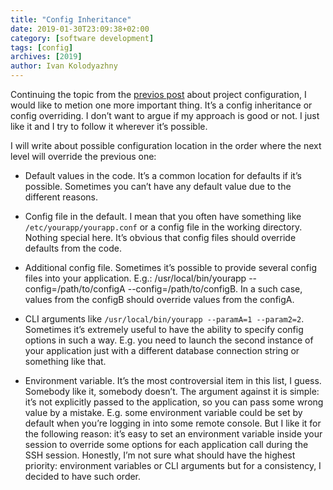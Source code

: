 ```yaml
---
title: "Config Inheritance"
date: 2019-01-30T23:09:38+02:00
category: [software development]
tags: [config]
archives: [2019]
author: Ivan Kolodyazhny
---
```

Continuing the topic from the
[previos post](https://blog.e0ne.info/post/default-config-options/) about
project configuration, I would like to metion one more important thing. It’s a
config inheritance or config overriding. I don’t want to argue if my approach
is good or not. I just like it and I try to follow it wherever it’s possible.

I will write about possible configuration location in the order where the next
level will override the previous one:

* Default values in the code. It’s a common location for defaults if it’s
possible. Sometimes you can’t have any default value due to the different
reasons.

* Config file in the default. I mean that you often have something like
`/etc/yourapp/yourapp.conf` or a config file in the working directory. Nothing
special here. It’s obvious that config files should override defaults from the
code.

* Additional config file. Sometimes it’s possible to provide several config
files into your application.
E.g.: /usr/local/bin/yourapp --config=/path/to/configA --config=/path/to/configB.
In a such case, values from the configB should override values from the
configA.

* CLI arguments like `/usr/local/bin/yourapp --paramA=1 --param2=2`. Sometimes
it’s extremely useful to have the ability to specify config options in such a
way. E.g. you need to launch the second instance of your application just with
a different database connection string or something like that.

* Environment variable. It’s the most controversial item in this list, I guess.
Somebody like it, somebody doesn’t. The argument against it is simple: it’s not
explicitly passed to the application, so you can pass some wrong value by a
mistake. E.g. some environment variable could be set by default when you’re
logging in into some remote console. But I like it for the following reason:
it’s easy to set an environment variable inside your session to override some
options for each application call during the SSH session. Honestly, I’m not
sure what should have the highest priority: environment variables or CLI
arguments but for a consistency, I decided to have such order.
